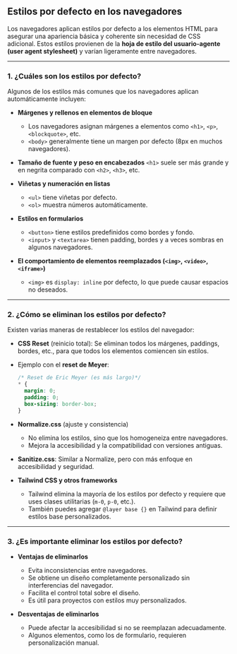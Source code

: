## **Estilos por defecto en los navegadores**  

Los navegadores aplican estilos por defecto a los elementos HTML para asegurar una apariencia básica y coherente sin necesidad de CSS adicional. Estos estilos provienen de la **hoja de estilo del usuario-agente (user agent stylesheet)** y varían ligeramente entre navegadores.  

---

### **1. ¿Cuáles son los estilos por defecto?**  
Algunos de los estilos más comunes que los navegadores aplican automáticamente incluyen:  

- **Márgenes y rellenos en elementos de bloque**  
    - Los navegadores asignan márgenes a elementos como `<h1>`, `<p>`, `<blockquote>`, etc.  
    - `<body>` generalmente tiene un margen por defecto (8px en muchos navegadores).  

- **Tamaño de fuente y peso en encabezados** `<h1>` suele ser más grande y en negrita comparado con `<h2>`, `<h3>`, etc.  

- **Viñetas y numeración en listas**  
    - `<ul>` tiene viñetas por defecto.  
    - `<ol>` muestra números automáticamente.  

- **Estilos en formularios**  
    - `<button>` tiene estilos predefinidos como bordes y fondo.  
    - `<input>` y `<textarea>` tienen padding, bordes y a veces sombras en algunos navegadores.  

- **El comportamiento de elementos reemplazados (`<img>`, `<video>`, `<iframe>`)**  
    - `<img>` es `display: inline` por defecto, lo que puede causar espacios no deseados.  

---

### **2. ¿Cómo se eliminan los estilos por defecto?**  

Existen varias maneras de restablecer los estilos del navegador:  

- **CSS Reset** (reinicio total): Se eliminan todos los márgenes, paddings, bordes, etc., para que todos los elementos comiencen sin estilos.  
- Ejemplo con el **reset de Meyer**:  
  ```css
  /* Reset de Eric Meyer (es más largo)*/
  * {
    margin: 0;
    padding: 0;
    box-sizing: border-box;
  }
  ```

- **Normalize.css** (ajuste y consistencia)  
    - No elimina los estilos, sino que los homogeneiza entre navegadores.  
    - Mejora la accesibilidad y la compatibilidad con versiones antiguas.  

- **Sanitize.css**: Similar a Normalize, pero con más enfoque en accesibilidad y seguridad.

- **Tailwind CSS y otros frameworks**  
    - Tailwind elimina la mayoría de los estilos por defecto y requiere que uses clases utilitarias (`m-0`, `p-0`, etc.).  
    - También puedes agregar `@layer base {}` en Tailwind para definir estilos base personalizados.  

---

### **3. ¿Es importante eliminar los estilos por defecto?**  

- **Ventajas de eliminarlos**  
    - Evita inconsistencias entre navegadores.  
    - Se obtiene un diseño completamente personalizado sin interferencias del navegador.
    - Facilita el control total sobre el diseño.  
    - Es útil para proyectos con estilos muy personalizados.  

- **Desventajas de eliminarlos**  
    - Puede afectar la accesibilidad si no se reemplazan adecuadamente.  
    - Algunos elementos, como los de formulario, requieren personalización manual.  


